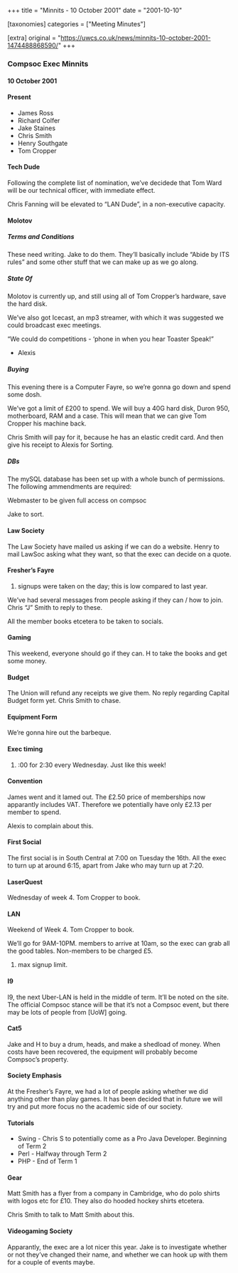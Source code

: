 +++
title = "Minnits - 10 October 2001"
date = "2001-10-10"

[taxonomies]
categories = ["Meeting Minutes"]

[extra]
original = "https://uwcs.co.uk/news/minnits-10-october-2001-1474488868590/"
+++

### Compsoc Exec Minnits

#### 10 October 2001

#### Present

  - James Ross
  - Richard Colfer
  - Jake Staines
  - Chris Smith
  - Henry Southgate
  - Tom Cropper

#### Tech Dude

Following the complete list of nomination, we’ve decidede that Tom Ward will be our technical officer, with immediate effect.

Chris Fanning will be elevated to “LAN Dude”, in a non-executive capacity.

#### Molotov

##### Terms and Conditions

These need writing. Jake to do them. They’ll basically include “Abide by ITS rules” and some other stuff that we can make up as we go along.

##### State Of

Molotov is currently up, and still using all of Tom Cropper’s hardware, save the hard disk.

We’ve also got Icecast, an mp3 streamer, with which it was suggested we could broadcast exec meetings.

“We could do competitions - ‘phone in when you hear Toaster Speak\!”

  - Alexis

##### Buying

This evening there is a Computer Fayre, so we’re gonna go down and spend some dosh.

We’ve got a limit of £200 to spend. We will buy a 40G hard disk, Duron 950, motherboard, RAM and a case. This will mean that we can give Tom Cropper his machine back.

Chris Smith will pay for it, because he has an elastic credit card. And then give his receipt to Alexis for Sorting.

##### DBs

The mySQL database has been set up with a whole bunch of permissions. The following ammendments are required:

Webmaster to be given full access on compsoc

Jake to sort.

#### Law Society

The Law Society have mailed us asking if we can do a website. Henry to mail LawSoc asking what they want, so that the exec can decide on a quote.

#### Fresher’s Fayre

1.  signups were taken on the day; this is low compared to last year.

We’ve had several messages from people asking if they can / how to join. Chris “J” Smith to reply to these.

All the member books etcetera to be taken to socials.

#### Gaming

This weekend, everyone should go if they can. H to take the books and get some money.

#### Budget

The Union will refund any receipts we give them. No reply regarding Capital Budget form yet. Chris Smith to chase.

#### Equipment Form

We’re gonna hire out the barbeque.

#### Exec timing

1.  :00 for 2:30 every Wednesday. Just like this week\!

#### Convention

James went and it lamed out. The £2.50 price of memberships now apparantly includes VAT. Therefore we potentially have only £2.13 per member to spend.

Alexis to complain about this.

#### First Social

The first social is in South Central at 7:00 on Tuesday the 16th. All the exec to turn up at around 6:15, apart from Jake who may turn up at 7:20.

#### LaserQuest

Wednesday of week 4. Tom Cropper to book.

#### LAN

Weekend of Week 4. Tom Cropper to book.

We’ll go for 9AM-10PM. members to arrive at 10am, so the exec can grab all the good tables. Non-members to be charged £5.

1.  max signup limit.

#### I9

I9, the next Uber-LAN is held in the middle of term. It’ll be noted on the site. The official Compsoc stance will be that it’s not a Compsoc event, but there may be lots of people from \[UoW\] going.

#### Cat5

Jake and H to buy a drum, heads, and make a shedload of money. When costs have been recovered, the equipment will probably become Compsoc’s property.

#### Society Emphasis

At the Fresher’s Fayre, we had a lot of people asking whether we did anything other than play games. It has been decided that in future we will try and put more focus no the academic side of our society.

#### Tutorials

  - Swing - Chris S to potentially come as a Pro Java Developer. Beginning of Term 2
  - Perl - Halfway through Term 2
  - PHP - End of Term 1

#### Gear

Matt Smith has a flyer from a company in Cambridge, who do polo shirts with logos etc for £10. They also do hooded hockey shirts etcetera.

Chris Smith to talk to Matt Smith about this.

#### Videogaming Society

Apparantly, the exec are a lot nicer this year. Jake is to investigate whether or not they’ve changed their name, and whether we can hook up with them for a couple of events maybe.
